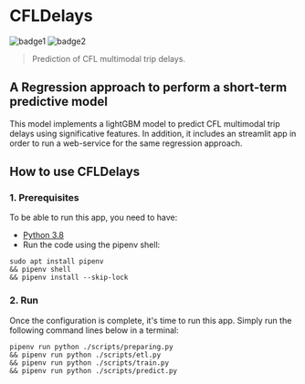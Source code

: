 # CFLDelays
![badge1](https://img.shields.io/badge/language-Python-01B0F0.svg)
![badge2](https://img.shields.io/badge/data-CFL-red.svg)
> Prediction of CFL multimodal trip delays.
## A Regression approach to perform a short-term predictive model
This model implements a lightGBM model to predict CFL multimodal trip delays using significative features.
In addition, it includes an streamlit app in order to run a web-service for the same regression approach.

## How to use  CFLDelays
### 1. Prerequisites
To be able to run this app, you need to have:
* [Python 3.8](https://www.python.org/downloads/)
* Run the code using the pipenv shell:
```
sudo apt install pipenv
&& pipenv shell
&& pipenv install --skip-lock
```

### 2. Run
Once the configuration is complete, it's time to run this app.
Simply run the following command lines below in a terminal:
```
pipenv run python ./scripts/preparing.py
&& pipenv run python ./scripts/etl.py
&& pipenv run python ./scripts/train.py
&& pipenv run python ./scripts/predict.py
```
